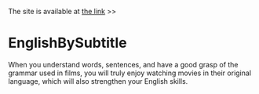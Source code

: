 The site is available at <a href="englishbysubtitle.azurewebsites.net">the link</a> >>

# EnglishBySubtitle
When you understand words, sentences, and have a good grasp of the grammar used in films, you will truly enjoy watching movies in their original language, which will also strengthen your English skills.
